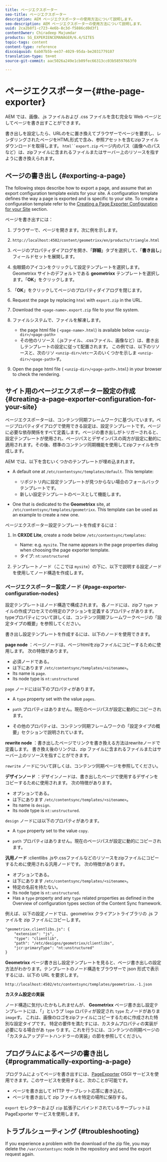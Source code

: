 ```yaml
---
title: ページエクスポーター
seo-title: ページエクスポーター
description: AEM ページエクスポーターの使用方法について説明します。
seo-description: AEM ページエクスポーターの使用方法について説明します。
uuid: 2ca2b8f1-c723-4e6b-8c3d-f5886cd0d3f1
contentOwner: Chiradeep Majumdar
products: SG_EXPERIENCEMANAGER/6.4/SITES
topic-tags: content
content-type: reference
discoiquuid: 6ab07b5b-ee37-4029-95da-be2031779107
translation-type: tm+mt
source-git-commit: aac5026a249e1cb09fec66313cc03b58597663f0

---
```



# ページエクスポーター{#the-page-exporter}

AEM では、画像、.js ファイルおよび .css ファイルを含む完全な Web ページとしてページを書き出すことができます。

書き出しを設定したら、URLのをに置き換えてブラウザーでページを要求し、レンダリングされたページをHTML形式で含み、参照アセットを含むzipファイルダウンロードを取得します。 `html``export.zip` ページ内のパス（画像へのパスなど）は、zipファイルに含まれるファイルまたはサーバー上のリソースを指すように書き換えられます。

## ページの書き出し {#exporting-a-page}

The following steps describe how to export a page, and assume that an export configuration template exists for your site. A configuration template defines the way a page is exported and is specific to your site. To create a configuration template refer to the [Creating a Page Exporter Configuration for your Site](#creating-a-page-exporter-configuration-for-your-site) section.

ページを書き出すには：

1. ブラウザーで、ページを開きます。次に例を示します。
1. `http://localhost:4502/content/geometrixx/en/products/triangle.html`
1. ページのプロパティダイアログを開き、「**詳細**」タブを選択して、「**書き出し**」フィールドセットを展開します。

1. 虫眼鏡のアイコンをクリックして設定テンプレートを選択します。Geometrixx サイトのデフォルトである **geometrixx** テンプレートを選択します。「**OK**」をクリックします。

1. 「**OK**」をクリックしてページのプロパティダイアログを閉じます。
1. Request the page by replacing `html` with `export.zip` in the URL.

1. Download the `<page-name>.export.zip` file to your file system.

1. ファイルシステムで、ファイルを解凍します。

   * the page html file ( `<page-name>.html`) is available below `<unzip-dir>/<page-path>`
   * その他のリソース（.jsファイル、.cssファイル、画像など）は、書き出しテンプレートの設定に従って配置されます。 この例では、以下のリソースと、次のリソ `<unzip-dir>/etc`ースのいくつかを示しま `<unzip-dir>/<page-path>`す。

1. Open the page html file ( `<unzip-dir>/<page-path>.html`) in your browser to check the rendering.

## サイト用のページエクスポーター設定の作成 {#creating-a-page-exporter-configuration-for-your-site}

ページエクスポーターは、コンテンツ同期フレームワークに基づいています。ページプロパティダイアログで使用できる設定は、設定テンプレートです。ページに必要な依存関係をすべて定義します。ページの書き出しがトリガーされると、設定テンプレートが使用され、ページパスとデザインパスの両方が設定に動的に適用されます。その後、標準のコンテンツ同期機能を使用してzipファイルを作成します。

AEM では、以下を含むいくつかのテンプレートが埋め込まれます。

* A default one at `/etc/contentsync/templates/default`. This template:

   * リポジトリ内に設定テンプレートが見つからない場合のフォールバックテンプレートです。
   * 新しい設定テンプレートのベースとして機能します。

* One that is dedicated to the **Geometrixx** site, at `/etc/contentsync/templates/geometrixx`. This template can be used as an example to create a new one.

ページエクスポーター設定テンプレートを作成するには：

1. In **CRXDE Lite**, create a node below `/etc/contentsync/templates`:

   * Name: e.g. `mysite`. The name appears in the page properties dialog when choosing the page exporter template.
   * タイプ: `nt:unstructured`

1. テンプレートノード（ここでは `mysite`）の下に、以下で説明する設定ノードを使用してノード構造を作成します。

### ページエクスポーター設定ノード {#page-exporter-configuration-nodes}

設定テンプレートはノード構造で構成されます。 各ノードには、zipフ `type` ァイルの作成プロセスでの特定のアクションを定義するプロパティがあります。 typeプロパティについて詳しくは、コンテンツ同期フレームワークページの「設定タイプの概要」を参照してください。

書き出し設定テンプレートを作成するには、以下のノードを使用できます。

**page node** ：ページノードは、ページhtmlをzipファイルにコピーするために使用します。 次の特徴があります。

* 必須ノードである。
* は下にあります `/etc/contentsync/templates/<sitename>`。
* Its name is `page`.
* Its node type is `nt:unstructured`

`page` ノードには以下のプロパティがあります。

* A `type` property set with the value `pages`.

* `path` プロパティはありません。現在のページパスが設定に動的にコピーされます。

* その他のプロパティは、コンテンツ同期フレームワークの「設定タイプの概要」セクションで説明されています。

**rewrite node** ：書き出したページでリンクを書き換える方法はrewriteノードで定義します。 書き換え後のリンクは、zip ファイルに含まれるファイルまたはサーバー上のリソースを指すことができます。

`rewrite` ノードについて詳しくは、コンテンツ同期ページを参照してください。

**デザインノード** ：デザインノードは、書き出したページで使用するデザインをコピーするために使用されます。 次の特徴があります。

* オプションである。
* は下にあります `/etc/contentsync/templates/<sitename>`。
* Its name is `design`.
* Its node type is `nt:unstructured`.

`design` ノードには以下のプロパティがあります。

* A `type` property set to the value `copy`.

* `path` プロパティはありません。現在のページパスが設定に動的にコピーされます。

**汎用ノード** :clientlibs .jsや.cssファイルなどのリソースをzipファイルにコピーするために使用される汎用ノードです。 次の特徴があります。

* オプションである。
* は下にあります `/etc/contentsync/templates/<sitename>`。
* 特定の名前を持たない。
* Its node type is `nt:unstructured`.
* Has a `type` property and any `type` related properties as defined in the Overview of configuration types section of the Content Sync framework.

例えば、以下の設定ノードでは、geometrixx クライアントライブラリの .js ファイルを zip ファイルにコピーします。

```xml
"geometrixx.clientlibs.js": {
    "extension": "js",
    "type": "clientlib",
    "path": "/etc/designs/geometrixx/clientlibs",
    "jcr:primaryType": "nt:unstructured"
}
```

**Geometrixx** ページ書き出し設定テンプレートを見ると、ページ書き出しの設定方法がわかります。テンプレートのノード構造をブラウザーで json 形式で表示するには、以下の URL を要求します。

`http://localhost:4502/etc/contentsync/templates/geometrixx.-1.json`

**カスタム設定の実装**

ノード構造に気付いたかもしれませんが、 **Geometrixx** ページ書き出し設定テンプレートには、「」というプ `logo` ロパティが設定され `type` たノードがありま `image`す。 これは、画像のロゴをzipファイルにコピーするために作成された特別な設定タイプです。 特定の要件を満たすには、カスタムプロパティの実装が必要になる場合があ `type` ります。これを行うには、コンテンツの同期ページの「カスタムアップデートハンドラーの実装」の節を参照してください。

## プログラムによるページの書き出し {#programmatically-exporting-a-page}

プログラムによってページを書き出すには、[PageExporter](https://helpx.adobe.com/experience-manager/6-4/sites/developing/using/reference-materials/javadoc/index.html?com/day/cq/wcm/contentsync/PageExporter.html) OSGI サービスを使用できます。このサービスを使用すると、次のことが可能です。

* ページを書き出して HTTP サーブレット応答に書き込む。
* ページを書き出して zip ファイルを特定の場所に保存する。

`export` セレクターおよび `zip` 拡張子にバインドされているサーブレットは PageExporter サービスを使用します。

## トラブルシューティング {#troubleshooting}

If you experience a problem with the download of the zip file, you may delete the `/var/contentsync` node in the repository and send the export request again.

